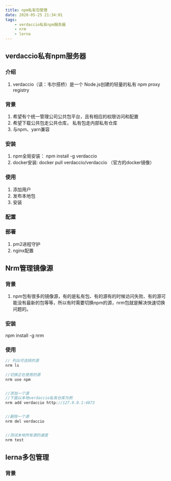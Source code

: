 ```yaml
---
title: npm私有包管理
date: 2020-05-25 21:34:01
tags:
    - verdaccio私有npm服务器
    - nrm
    - lerna
---
```

## verdaccio私有npm服务器
### 介绍
1. verdaccio（读：韦尔搭桥）是一个 Node.js创建的轻量的私有 npm proxy registry

### 背景
1. 希望有个统一管理公司公共包平台，且有相应的权限访问和配置
2. 希望下载公共包走公共仓库， 私有包走内部私有仓库
3. 与npm、yarn兼容


### 安装
1. npm全局安装： npm install -g verdaccio
2. docker安装: docker pull verdaccio/verdaccio （官方的docker镜像）


### 使用
1. 添加用户
2. 发布本地包
3. 安装


### 配置

### 部署
1. pm2进程守护
2. nginx配置

## Nrm管理镜像源
### 背景
1. npm包有很多的镜像源，有的是私有包、有的源有的时候访问失败、有的源可能没有最新的包等等，所以有时需要切换npm的源，nrm包就是解决快速切换问题的。

### 安装
npm install -g nrm

### 使用
```js
// 列出可选择的源
nrm ls

//切换正在使用的源
nrm use npm


//添加一个源
//下面以本地verdaccio私有仓库为例
nrm add verdaccio http://127.0.0.1:4873


//删除一个源
nrm del verdaccio


//测试本地所有源的速度
nrm test

```

## lerna多包管理

### 背景